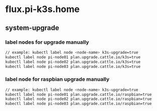 # flux.pi-k3s.home

## system-upgrade
### label nodes for upgrade manually
```sh
// example: kubectl label node <node-name> k3s-upgrade=true
kubectl label node pi-node01 plan.upgrade.cattle.io/k3s=true
kubectl label node pi-node02 plan.upgrade.cattle.io/k3s=true
kubectl label node pi-node03 plan.upgrade.cattle.io/k3s=true
```

### label node for raspbian upgrade manually
```sh
// example: kubectl label node <node-name> k3s-upgrade=true
kubectl label node pi-node01 plan.upgrade.cattle.io/raspbian=true
kubectl label node pi-node02 plan.upgrade.cattle.io/raspbian=true
kubectl label node pi-node03 plan.upgrade.cattle.io/raspbian=true
```
